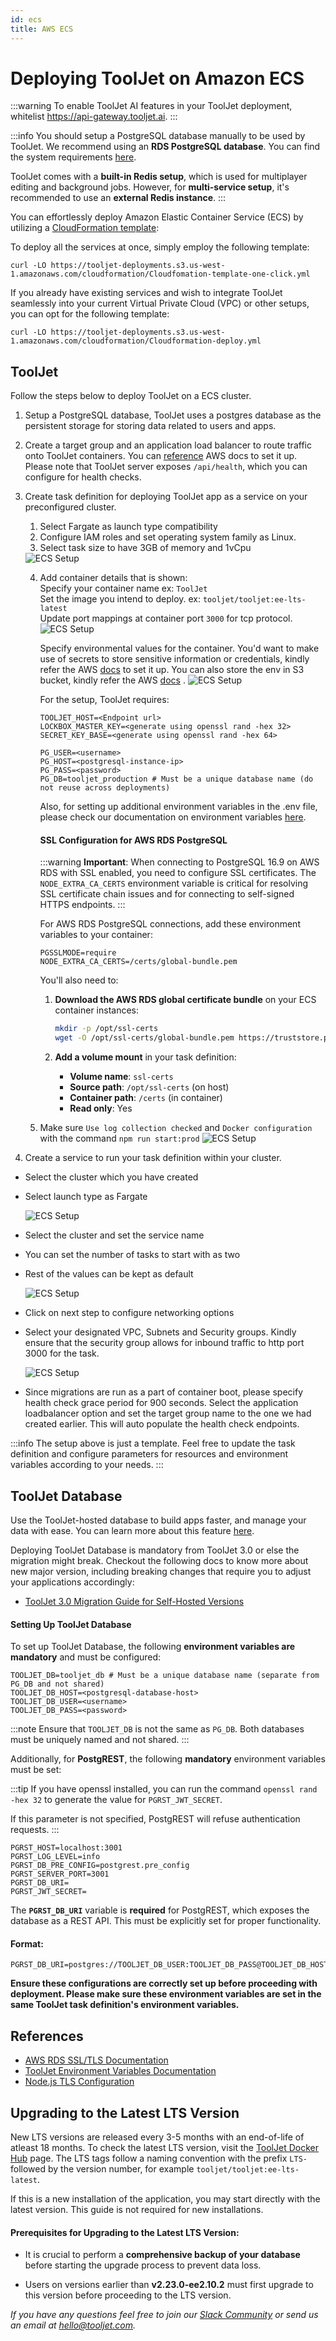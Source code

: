 ```yaml
---
id: ecs
title: AWS ECS
---
```


# Deploying ToolJet on Amazon ECS

:::warning
To enable ToolJet AI features in your ToolJet deployment, whitelist https://api-gateway.tooljet.ai.
:::

:::info
You should setup a PostgreSQL database manually to be used by ToolJet. We recommend using an **RDS PostgreSQL database**. You can find the system requirements [here](/docs/3.5.0-LTS/setup/system-requirements#postgresql).

ToolJet comes with a **built-in Redis setup**, which is used for multiplayer editing and background jobs. However, for **multi-service setup**, it's recommended to use an **external Redis instance**.
:::

You can effortlessly deploy Amazon Elastic Container Service (ECS) by utilizing a [CloudFormation template](https://aws.amazon.com/cloudformation/):

To deploy all the services at once, simply employ the following template:

```
curl -LO https://tooljet-deployments.s3.us-west-1.amazonaws.com/cloudformation/Cloudfomation-template-one-click.yml
```

If you already have existing services and wish to integrate ToolJet seamlessly into your current Virtual Private Cloud (VPC) or other setups, you can opt for the following template:

```
curl -LO https://tooljet-deployments.s3.us-west-1.amazonaws.com/cloudformation/Cloudformation-deploy.yml
```

## ToolJet

Follow the steps below to deploy ToolJet on a ECS cluster.

1. Setup a PostgreSQL database, ToolJet uses a postgres database as the persistent storage for storing data related to users and apps.
2. Create a target group and an application load balancer to route traffic onto ToolJet containers. You can [reference](https://docs.aws.amazon.com/AmazonECS/latest/userguide/create-application-load-balancer.html) AWS docs to set it up. Please note that ToolJet server exposes `/api/health`, which you can configure for health checks.
3. Create task definition for deploying ToolJet app as a service on your preconfigured cluster.

   1. Select Fargate as launch type compatibility
   2. Configure IAM roles and set operating system family as Linux.
   3. Select task size to have 3GB of memory and 1vCpu

   <img className="screenshot-full" src="/img/setup/ecs/ecs-4.png" alt="ECS Setup" />

   4. Add container details that is shown: <br/>
      Specify your container name ex: `ToolJet` <br/>
      Set the image you intend to deploy. ex: `tooljet/tooljet:ee-lts-latest` <br/>
      Update port mappings at container port `3000` for tcp protocol.
      <img className="screenshot-full" src="/img/setup/ecs/ecs-5.png" alt="ECS Setup" />

      Specify environmental values for the container. You'd want to make use of secrets to store sensitive information or credentials, kindly refer the AWS [docs](https://docs.aws.amazon.com/AmazonECS/latest/developerguide/specifying-sensitive-data-secrets.html) to set it up. You can also store the env in S3 bucket, kindly refer the AWS [docs](https://docs.aws.amazon.com/AmazonECS/latest/developerguide/taskdef-envfiles.html) .
      <img className="screenshot-full" src="/img/setup/ecs/ecs-6.png" alt="ECS Setup" />

      For the setup, ToolJet requires:

      ```
      TOOLJET_HOST=<Endpoint url>
      LOCKBOX_MASTER_KEY=<generate using openssl rand -hex 32>
      SECRET_KEY_BASE=<generate using openssl rand -hex 64>

      PG_USER=<username>
      PG_HOST=<postgresql-instance-ip>
      PG_PASS=<password>
      PG_DB=tooljet_production # Must be a unique database name (do not reuse across deployments)
      ```

      Also, for setting up additional environment variables in the .env file, please check our documentation on environment variables [here](/docs/setup/env-vars).

      #### SSL Configuration for AWS RDS PostgreSQL

      :::warning
      **Important**: When connecting to PostgreSQL 16.9 on AWS RDS with SSL enabled, you need to configure SSL certificates. The `NODE_EXTRA_CA_CERTS` environment variable is critical for resolving SSL certificate chain issues and for connecting to self-signed HTTPS endpoints.
      :::

      For AWS RDS PostgreSQL connections, add these environment variables to your container:

      ```
      PGSSLMODE=require
      NODE_EXTRA_CA_CERTS=/certs/global-bundle.pem
      ```

      You'll also need to:
      1. **Download the AWS RDS global certificate bundle** on your ECS container instances:
         ```bash
         mkdir -p /opt/ssl-certs
         wget -O /opt/ssl-certs/global-bundle.pem https://truststore.pki.rds.amazonaws.com/global/global-bundle.pem
         ```

      2. **Add a volume mount** in your task definition:
         - **Volume name**: `ssl-certs`
         - **Source path**: `/opt/ssl-certs` (on host)
         - **Container path**: `/certs` (in container)
         - **Read only**: Yes

   5. Make sure `Use log collection checked` and `Docker configuration` with the command `npm run start:prod`
      <img className="screenshot-full" src="/img/setup/ecs/ecs-8.png" alt="ECS Setup" />

4. Create a service to run your task definition within your cluster.

- Select the cluster which you have created
- Select launch type as Fargate

  <img className="screenshot-full" src="/img/setup/ecs/ecs-9.png" alt="ECS Setup" />

- Select the cluster and set the service name
- You can set the number of tasks to start with as two
- Rest of the values can be kept as default

  <img className="screenshot-full" src="/img/setup/ecs/ecs-10.png" alt="ECS Setup" />

- Click on next step to configure networking options
- Select your designated VPC, Subnets and Security groups. Kindly ensure that the security group allows for inbound traffic to http port 3000 for the task.

  <img className="screenshot-full" src="/img/setup/ecs/ecs-11.png" alt="ECS Setup" />

- Since migrations are run as a part of container boot, please specify health check grace period for 900 seconds. Select the application loadbalancer option and set the target group name to the one we had created earlier. This will auto populate the health check endpoints.

:::info
The setup above is just a template. Feel free to update the task definition and configure parameters for resources and environment variables according to your needs.
:::

## ToolJet Database

Use the ToolJet-hosted database to build apps faster, and manage your data with ease. You can learn more about this feature [here](/docs/tooljet-db/tooljet-database).

Deploying ToolJet Database is mandatory from ToolJet 3.0 or else the migration might break. Checkout the following docs to know more about new major version, including breaking changes that require you to adjust your applications accordingly:

- [ToolJet 3.0 Migration Guide for Self-Hosted Versions](./upgrade-to-v3.md)

#### Setting Up ToolJet Database

To set up ToolJet Database, the following **environment variables are mandatory** and must be configured:

```env
TOOLJET_DB=tooljet_db # Must be a unique database name (separate from PG_DB and not shared)
TOOLJET_DB_HOST=<postgresql-database-host>
TOOLJET_DB_USER=<username>
TOOLJET_DB_PASS=<password>
```

:::note
Ensure that `TOOLJET_DB` is not the same as `PG_DB`. Both databases must be uniquely named and not shared.
:::

Additionally, for **PostgREST**, the following **mandatory** environment variables must be set:

:::tip
If you have openssl installed, you can run the
command `openssl rand -hex 32` to generate the value for `PGRST_JWT_SECRET`.

If this parameter is not specified, PostgREST will refuse authentication requests.
:::

```env
PGRST_HOST=localhost:3001
PGRST_LOG_LEVEL=info
PGRST_DB_PRE_CONFIG=postgrest.pre_config
PGRST_SERVER_PORT=3001
PGRST_DB_URI=
PGRST_JWT_SECRET=
```

The **`PGRST_DB_URI`** variable is **required** for PostgREST, which exposes the database as a REST API. This must be explicitly set for proper functionality.

#### Format:

```env
PGRST_DB_URI=postgres://TOOLJET_DB_USER:TOOLJET_DB_PASS@TOOLJET_DB_HOST:5432/TOOLJET_DB
```

**Ensure these configurations are correctly set up before proceeding with deployment. Please make sure these environment variables are set in the same ToolJet task definition's environment variables.**

## References

- [AWS RDS SSL/TLS Documentation](https://docs.aws.amazon.com/AmazonRDS/latest/UserGuide/UsingWithRDS.SSL.html)
- [ToolJet Environment Variables Documentation](https://docs.tooljet.com/docs/setup/env-vars/)
- [Node.js TLS Configuration](https://nodejs.org/api/tls.html)

## Upgrading to the Latest LTS Version

New LTS versions are released every 3-5 months with an end-of-life of atleast 18 months. To check the latest LTS version, visit the [ToolJet Docker Hub](https://hub.docker.com/r/tooljet/tooljet/tags) page. The LTS tags follow a naming convention with the prefix `LTS-` followed by the version number, for example `tooljet/tooljet:ee-lts-latest`.

If this is a new installation of the application, you may start directly with the latest version. This guide is not required for new installations.

#### Prerequisites for Upgrading to the Latest LTS Version:

- It is crucial to perform a **comprehensive backup of your database** before starting the upgrade process to prevent data loss.

- Users on versions earlier than **v2.23.0-ee2.10.2** must first upgrade to this version before proceeding to the LTS version.

_If you have any questions feel free to join our [Slack Community](https://join.slack.com/t/tooljet/shared_invite/zt-2rk4w42t0-ZV_KJcWU9VL1BBEjnSHLCA) or send us an email at hello@tooljet.com._
